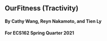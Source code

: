 ## OurFitness (Tractivity)
#### By Cathy Wang, Reyn Nakamoto, and Tien Ly
#### For ECS162 Spring Quarter 2021
